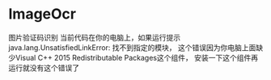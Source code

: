 # ImageOcr
图片验证码识别
当前代码在你的电脑上，如果运行提示java.lang.UnsatisfiedLinkError: 找不到指定的模块，
这个错误因为你电脑上面缺少Visual C++ 2015 Redistributable Packages这个组件，
安装一下这个组件再运行就没有这个错误了
